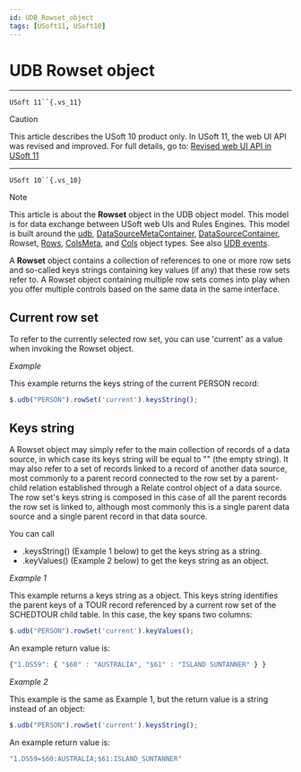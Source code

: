 ```yaml
---
id: UDB_Rowset_object
tags: [USoft11, USoft10]
---
```

# UDB Rowset object



----

`USoft 11``{.vs_11}`

> [!CAUTION]
> This article describes the USoft 10 product only.
> In USoft 11, the web UI API was revised and improved. For full details, go to:
> [Revised web UI API in USoft 11](/docs/Web_and_app_UIs/UDB_udb/Revised_web_UI_API_in_USoft_11.md)

----

`USoft 10``{.vs_10}`

> [!NOTE]
> This article is about the **Rowset** object in the UDB object model. This model is for data exchange between USoft web UIs and Rules Engines.
> This model is built around the [udb](/docs/Web_and_app_UIs/UDB_udb), [DataSourceMetaContainer](/docs/Web_and_app_UIs/UDB_DataSourceMetaContainer), [DataSourceContainer](/docs/Web_and_app_UIs/UDB_DataSourceContainer), Rowset, [Rows](/docs/Web_and_app_UIs/UDB_Rows), [ColsMeta](/docs/Web_and_app_UIs/UDB_ColsMeta), and [Cols](/docs/Web_and_app_UIs/UDB_Cols) object types. See also [UDB events](/docs/Web_and_app_UIs/UDB_Events).

A **Rowset** object contains a collection of references to one or more row sets and so-called keys strings containing key values (if any) that these row sets refer to. A Rowset object containing multiple row sets comes into play when you offer multiple controls based on the same data in the same interface.

## Current row set

To refer to the currently selected row set, you can use 'current' as a value when invoking the Rowset object.

*Example*

This example returns the keys string of the current PERSON record:

```js
$.udb("PERSON").rowSet('current').keysString();
```

## Keys string

A Rowset object may simply refer to the main collection of records of a data source, in which case its keys string will be equal to "" (the empty string). It may also refer to a set of records linked to a record of another data source, most commonly to a parent record connected to the row set by a parent-child relation established through a Relate control object of a data source. The row set's keys string is composed in this case of all the parent records the row set is linked to, although most commonly this is a single parent data source and a single parent record in that data source.

You can call

- .keysString() (Example 1 below) to get the keys string as a string.
- .keyValues() (Example 2 below) to get the keys string as an object.

*Example 1*

This example returns a keys string as a object. This keys string identifies the parent keys of a TOUR record referenced by a current row set of the SCHEDTOUR child table. In this case, the key spans two columns:

```js
$.udb("PERSON").rowSet('current').keyValues();
```

An example return value is:

```js
{"1.DS59": { "$60" : "AUSTRALIA", "$61" : "ISLAND SUNTANNER" } }
```

*Example 2*

This example is the same as Example 1, but the return value is a string instead of an object:

```js
$.udb("PERSON").rowSet('current').keysString();
```

An example return value is:

```js
"1.DS59=$60:AUSTRALIA;$61:ISLAND_SUNTANNER"
```

 